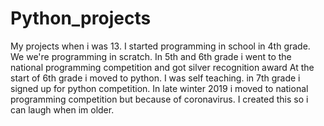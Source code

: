 # Python_projects
My projects when i was 13.
I started programming in school in 4th grade. We we're programming in scratch. In 5th and 6th grade i went to the national programming competition and got silver recognition award
At the start of 6th grade i moved to python. I was self teaching. in 7th grade i signed up for python competition. In late winter 2019 i moved to national programming competition but because of coronavirus.
I created this so i can laugh when im older.
